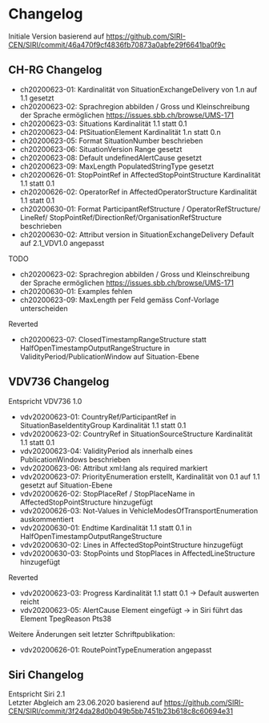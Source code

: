 # Changelog
Initiale Version basierend auf https://github.com/SIRI-CEN/SIRI/commit/46a470f9cf4836fb70873a0abfe29f6641ba0f9c

## CH-RG Changelog
- ch20200623-01: Kardinalität von SituationExchangeDelivery von 1.n auf 1.1 gesetzt 
- ch20200623-02: Sprachregion abbilden / Gross und Kleinschreibung der Sprache ermöglichen https://issues.sbb.ch/browse/UMS-171
- ch20200623-03: Situations Kardinalität 1.1 statt 0.1 
- ch20200623-04: PtSituationElement Kardinalität 1.n statt 0.n
- ch20200623-05: Format SituationNumber beschrieben
- ch20200623-06: SituationVersion Range gesetzt
- ch20200623-08: Default undefinedAlertCause gesetzt 
- ch20200623-09: MaxLength PopulatedStringType gesetzt
- ch20200626-01: StopPointRef in AffectedStopPointStructure Kardinalität 1.1 statt 0.1
- ch20200626-02: OperatorRef in AffectedOperatorStructure Kardinalität 1.1 statt 0.1
- ch20200630-01: Format ParticipantRefStructure / OperatorRefStructure/ LineRef/ StopPointRef/DirectionRef/OrganisationRefStructure beschrieben
- ch20200630-02: Attribut version in SituationExchangeDelivery Default auf 2.1_VDV1.0 angepasst 


TODO
- ch20200623-02: Sprachregion abbilden / Gross und Kleinschreibung der Sprache ermöglichen https://issues.sbb.ch/browse/UMS-171
- ch20200630-01: Examples fehlen
- ch20200623-09: MaxLength per Feld gemäss Conf-Vorlage unterscheiden

Reverted 
- ch20200623-07: ClosedTimestampRangeStructure statt HalfOpenTimestampOutputRangeStructure in ValidityPeriod/PublicationWindow auf Situation-Ebene

## VDV736 Changelog
Entspricht VDV736 1.0 <br/>
- vdv20200623-01: CountryRef/ParticipantRef in SituationBaseIdentityGroup Kardinalität 1.1 statt 0.1
- vdv20200623-02: CountryRef in SituationSourceStructure Kardinalität 1.1 statt 0.1
- vdv20200623-04: ValidityPeriod als innerhalb eines PublicationWindows beschrieben
- vdv20200623-06: Attribut xml:lang als required markiert
- vdv20200623-07: PriorityEnumeration erstellt, Kardinalität von 0.1 auf 1.1 gesetzt auf Situation-Ebene 
- vdv20200626-02: StopPlaceRef / StopPlaceName in AffectedStopPointStructure hinzugefügt
- vdv20200626-03: Not-Values in VehicleModesOfTransportEnumeration auskommentiert
- vdv20200630-01: Endtime Kardinalität 1.1 statt 0.1 in HalfOpenTimestampOutputRangeStructure
- vdv20200630-02: Lines in AffectedStopPointStructure hinzugefügt
- vdv20200630-03: StopPoints und StopPlaces in AffectedLineStructure hinzugefügt

Reverted
- vdv20200623-03: Progress Kardinalität 1.1 statt 0.1 -> Default auswerten reicht               
- vdv20200623-05: AlertCause Element eingefügt -> in Siri führt das Element TpegReason Pts38

Weitere Änderungen seit letzter Schriftpublikation:
- vdv20200626-01: RoutePointTypeEnumeration angepasst

## Siri Changelog
Entspricht Siri 2.1 <br/>
Letzter Abgleich am 23.06.2020 basierend auf https://github.com/SIRI-CEN/SIRI/commit/3f24da28d0b049b5bb7451b23b618c8c60694e31




